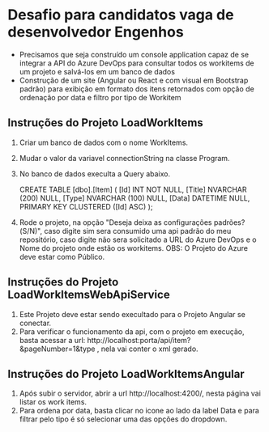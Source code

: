 # Desafio para candidatos vaga de desenvolvedor Engenhos
-	Precisamos que seja construído um console application capaz de se integrar a API do Azure DevOps para consultar todos os workitems de um projeto e salvá-los em um banco de dados
-	Construção de um site (Angular ou React e com visual em Bootstrap padrão) para exibição em formato dos itens retornados com opção de ordenação por data e filtro por tipo de Workitem

## Instruções do Projeto LoadWorkItems
1. Criar um banco de dados com o nome WorkItems.
2. Mudar o valor da variavel connectionString na classe Program.
3. No banco de dados execulta a Query abaixo.

    CREATE TABLE [dbo].[Item] (
        [Id]    INT            NOT NULL,
        [Title] NVARCHAR (200) NULL,
        [Type]  NVARCHAR (100) NULL,
        [Data]  DATETIME       NULL,
        PRIMARY KEY CLUSTERED ([Id] ASC)
    );
  
4. Rode o projeto, na opção "Deseja deixa as configurações padrões?(S/N)", caso digite sim sera consumido uma api padrão do meu repositório,
  caso digite não sera solicitado a	URL do Azure DevOps e o	Nome do projeto onde estão os workitems.
  OBS: O Projeto do Azure deve estar como Público.
  
## Instruções do Projeto LoadWorkItemsWebApiService
1. Este Projeto deve estar sendo execultado para o Projeto Angular se conectar.
1. Para verificar o funcionamento da api, com o projeto em execução, basta acessar a url: http://localhost:porta/api/item?&pageNumber=1&type , nela vai conter o xml gerado. 

## Instruções do Projeto LoadWorkItemsAngular
1. Após subir o servidor, abrir a url http://localhost:4200/, nesta página vai listar os work items.
2. Para ordena por data, basta clicar no icone ao lado da label Data e para filtrar pelo tipo é só selecionar uma das opções do dropdown.
    
    
  
